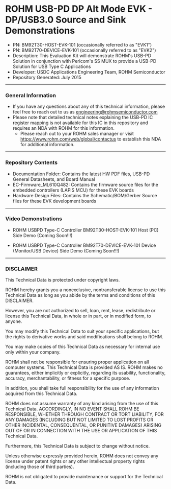 # ROHM USB-PD DP Alt Mode EVK - DP/USB3.0 Source and Sink Demonstrations
* PN: BM92T30-HOST-EVK-101 (occasionally referred to as "EVK1")
* PN: BM92T70-DEVICE-EVK-101 (occasionally referred to as "EVK2")
* Description:  This Evaluation Kit will demonstrate ROHM's USB-PD Solution in conjunction with Pericom's SS MUX to provide a USB-PD Solution for USB Type C Applications
* Developer: USDC Applications Engineering Team, ROHM Semiconductor
* Repository Generated: July 2015

----
### General Information
* If you have any questions about any of this technical information, please feel free to reach out to us as engineering@rohmsemiconductor.com
* Please note that detailed technical notes explaining the USB-PD IC register mapping is not available for this IC in this repository and requires an NDA with ROHM for this information.
	* Please reach out to your ROHM sales manager or visit https://www.rohm.com/web/global/contactus to establish this NDA for additional information.

----
### Repository Contents
* Documentation Folder: Contains the latest HW PDF files, USB-PD General Datasheets, and Board Manual
* EC-Firmware_ML610Q482: Contains the firmware source files for the embedded controllers (LAPIS MCU) for these EVK boards
* Hardware Design Files: Contains the Schematic/BOM/Gerber Source files for these EVK development boards

-----
### Video Demonstrations
* ROHM USBPD Type-C Controller BM92T30-HOST-EVK-101 Host (PC) Side Demo
(Coming Soon!!!)

* ROHM USBPD Type-C Controller BM92T70-DEVICE-EVK-101 Device (Monitor/USB Device) Side Demo
(Coming Soon!!!)

----
### DISCLAIMER
This Technical Data is protected under copyright laws.

ROHM hereby grants you a nonexclusive, nontransferable license to use this Technical Data 
as long as you abide by the terms and conditions of this DISCLAIMER. 

However, you are not authorized to sell, loan, rent, lease, redistribute or license this Technical Data, 
in whole or in part, or in modified form, to anyone.

You may modify this Technical Data to suit your specific applications, 
but the rights to derivative works and said modifications shall belong to ROHM. 

You may make copies of this Technical Data as necessary for internal use only within your company.

ROHM shall not be responsible for ensuring proper application on all computer systems.
This Technical Data is provided AS IS. ROHM makes no guarantees, either implicitly or explicitly, 
regarding its usability, functionality, accuracy, merchantability, or fitness for a specific purpose.

In addition, you shall take full responsibility for the use of any information acquired from this Technical Data. 

ROHM does not assume warranty of any kind arising from the use of this Technical Data. ACCORDINGLY, 
IN NO EVENT SHALL ROHM BE RESPONSIBLE, WHETHER THROUGH CONTRACT OR TORT LIABILITY, 
FOR ANY DAMAGES (INCLUDING BUT NOT LIMITED TO LOST PROFITS OR OTHER INCIDENTAL, CONSEQUENTAL, 
OR PUNITIVE DAMAGES) ARISING OUT OF OR IN CONNECTION WITH THE USE OR APPLICATION OF THIS Technical Data.

Furthermore, this Technical Data is subject to change without notice.

Unless otherwise expressly provided herein, ROHM does not convey any license under patent rights 
or any other intellectual property rights (including those of third parties).

ROHM is not obligated to provide maintenance or support for the Technical Data.